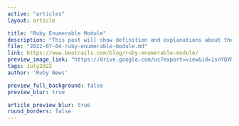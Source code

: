 ```yaml
---
active: "articles"
layout: article

title: "Ruby Enumerable Module"
description: "This post will show definition and explanations about the enumerable module."
file: "2022-07-04-ruby-enumerable-module.md"
link: https://www.bootrails.com/blog/ruby-enumerable-module/
preview_image_link: "https://drive.google.com/uc?export=view&id=1snYQYRtO8CUoUe_9GydpqwV263kyzszO"
tags: July2022
author: 'Ruby News'

preview_full_background: false
preview_blur: true

article_preview_blur: true
round_borders: false
---
```

